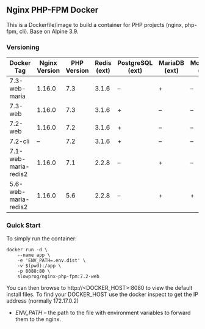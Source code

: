 ## Nginx PHP-FPM Docker

This is a Dockerfile/image to build a container for PHP projects (nginx, php-fpm, cli). Base on Alpine 3.9.

### Versioning

| Docker Tag | Nginx Version | PHP Version | Redis (ext) | PostgreSQL (ext) | MariaDB (ext) | MongoDB (ext) |
|-----|-------|--------|--------|--------|--------|--------|
| 7.3-web-maria | 1.16.0 | 7.3 | 3.1.6 | – | + | – |
| 7.3-web | 1.16.0 | 7.3 | 3.1.6 | + | – | – |
| 7.2-web | 1.16.0 | 7.2 | 3.1.6 | + | – | – |
| 7.2-cli | – | 7.2 | 3.1.6 | + | – | – |
| 7.1-web-maria-redis2 | 1.16.0 | 7.1 | 2.2.8 | – | + | – |
| 5.6-web-maria-redis2 | 1.16.0 | 5.6 | 2.2.8 | – | + | + |

### Quick Start

To simply run the container:

```
docker run -d \
    --name app \
    -e 'ENV_PATH=.env.dist' \
    -v $(pwd):/app \
    -p 8080:80 \
    slowprog/nginx-php-fpm:7.2-web
```

You can then browse to http://<DOCKER_HOST>:8080 to view the default install files. To find your DOCKER_HOST use the docker inspect to get the IP address (normally 172.17.0.2)

* *ENV_PATH* – the path to the file with environment variables to forward them to the nginx.
